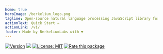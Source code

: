 ```yaml
---
home: true
heroImage: /berkelium_logo.png
tagline: Open-source natural language processing JavaScript library for intent classification and response retrieval for building chatbots.
actionText: Quick Start →
actionLink: /v1/
footer: Made by BerkeliumLabs with ❤️
---
```


[![Version](https://img.shields.io/npm/v/berkelium.svg)](https://www.npmjs.com/package/berkelium)
[![](https://data.jsdelivr.com/v1/package/npm/berkelium/badge)](https://www.jsdelivr.com/package/npm/berkelium)
[![License: MIT](https://img.shields.io/badge/License-MIT-yellow.svg)](https://opensource.org/licenses/MIT)
[![Rate this package](https://badges.openbase.com/js/rating/berkelium.svg?token=eFryj7L0et4o3RCM+EFzqc4WfUfaPNvy477RdSHHd8k=)](https://openbase.com/js/berkelium?utm_source=embedded&amp;utm_medium=badge&amp;utm_campaign=rate-badge)